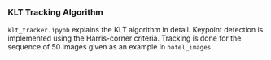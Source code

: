 ### KLT Tracking Algorithm

```klt_tracker.ipynb``` explains the KLT algorithm in detail. Keypoint detection is implemented using the Harris-corner criteria. Tracking is done for the sequence of 50 images given as an example in ```hotel_images``` 
